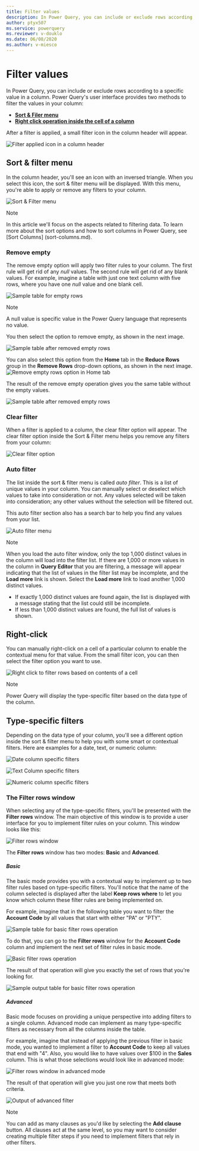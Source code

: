 ```yaml
---
title: Filter values
description: In Power Query, you can include or exclude rows according to a specific value using any of the filter options inside a column.
author: ptyx507
ms.service: powerquery
ms.reviewer: v-douklo
ms.date: 06/08/2020
ms.author: v-miesco
---
```


# Filter values

In Power Query, you can include or exclude rows according to a specific value in a column. Power Query's user interface provides two methods to filter the values in your column:
* [**Sort & Filer menu**](#sort--filter-menu)
* [**Right click operation inside the cell of a column**](#right-click)

After a filter is applied, a small filter icon in the column header will appear.

![Filter applied icon in a column header](images/me-filter-values-filter-icon.png)

## Sort & filter menu

In the column header, you'll see an icon with an inversed triangle. When you select this icon, the sort & filter menu will be displayed. With this menu, you're able to apply or remove any filters to your column.

![Sort & Filter menu](images/me-filter-values-sort-filter-menu.png)

> [!Note] 
> In this article we'll focus on the aspects related to filtering data. To learn more about the sort options and how to sort columns in Power Query, see [Sort Columns] (sort-columns.md).  

### Remove empty

The remove empty option will apply two filter rules to your column. The first rule will get rid of any *null* values. The second rule will get rid of any blank values. For example, imagine a table with just one text column with five rows, where you have one *null* value and one blank cell.

![Sample table for empty rows](images/me-filter-values-sample-for-empty-rows.png)

> [!Note]
> A null value is specific value in the Power Query language that represents no value.

You then select the option to remove empty, as shown in the next image.

![Sample table after removed empty rows](images/me-filter-values-remove-empty.png)

You can also select this option from the **Home** tab in the **Reduce Rows** group in the **Remove Rows** drop-down options, as shown in the next image.
![Remove empty rows option in Home tab](images/me-filter-values-remove-rows-empty.png)

The result of the remove empty operation gives you the same table without the empty values.

![Sample table after removed empty rows](images/me-filter-values-after-remove-empty.png)

### Clear filter

When a filter is applied to a column, the clear filter option will appear. The clear filter option inside the Sort & Filter menu helps you remove any filters from your column:

![Clear filter option](images/me-filter-values-clear-filter.png)

### Auto filter

The list inside the sort & filter menu is called *auto filter*. This is a list of unique values in your column. You can manually select or deselect which values to take into consideration or not. Any values selected will be taken into consideration; any other values without the selection will be filtered out.

This auto filter section also has a search bar to help you find any values from your list.

![Auto filter menu](images/me-filter-values-auto-filter-menu.png)

> [!Note] 
> When you load the auto filter window, only the top 1,000 distinct values in the column will load into the filter list. If there are 1,000 or more values in the column in **Query Editor** that you are filtering, a message will appear indicating that the list of values in the filter list may be incomplete, and the **Load more** link is shown. Select the **Load more** link to load another 1,000 distinct values.
>
> * If exactly 1,000 distinct values are found again, the list is displayed with a message stating that the list could still be incomplete.
> * If less than 1,000 distinct values are found, the full list of values is shown.

## Right-click

You can manually right-click on a cell of a particular column to enable the contextual menu for that value. From the small filter icon, you can then select the filter option you want to use.

![Right click to filter rows based on contents of a cell](images/me-filter-values-right-click.png)

> [!Note]
> Power Query will display the type-specific filter based on the data type of the column.

## Type-specific filters

Depending on the data type of your column, you'll see a different option inside the sort & filter menu to help you with some smart or contextual filters. Here are examples for a date, text, or numeric column:

![Date column specific filters](images/me-filter-values-date-column.png)

![Text Column specific filters](images/me-filter-values-text-column.png)

![Numeric column specific filters](images/me-filter-values-numeric-column.png)

### The Filter rows window

When selecting any of the type-specific filters, you'll be presented with the **Filter rows** window. The main objective of this window is to provide a user interface for you to implement filter rules on your column. This window looks like this:

![Filter rows window](images/me-filter-values-filter-rows-window.png)

The **Filter rows** window has two modes: **Basic** and **Advanced**.

##### Basic

The basic mode provides you with a contextual way to implement up to two filter rules based on type-specific filters. You'll notice that the name of the column selected is displayed after the label **Keep rows where** to let you know which column these filter rules are being implemented on.

For example, imagine that in the following table you want to filter the **Account Code** by all values that start with either "PA" or "PTY".

![Sample table for basic filter rows operation](images/me-filter-values-sample-table.png)

To do that, you can go to the **Filter rows** window for the **Account Code** column and implement the next set of filter rules in basic mode.

![Basic filter rows operation](images/me-filter-values-filter-rows-window-basic-mode.png)

The result of that operation will give you exactly the set of rows that you're looking for.

![Sample output table for basic filter rows operation](images/me-filter-values-filter-rows-window-basic-mode-output.png)

##### Advanced

Basic mode focuses on providing a unique perspective into adding filters to a single column. Advanced mode can implement as many type-specific filters as necessary from all the columns inside the table.

For example, imagine that instead of applying the previous filter in basic mode, you wanted to implement a filter to **Account Code** to keep all values that end with "4". Also, you would like to have values over $100 in the **Sales** column. This is what those selections would look like in advanced mode:

![Filter rows window in advanced mode](images/me-filter-values-filter-rows-window-advanced-mode.png)

The result of that operation will give you just one row that meets both criteria.

![Output of advanced filter](images/me-filter-values-filter-rows-window-advanced-mode-output.png)

> [!Note]
> You can add as many clauses as you'd like by selecting the **Add clause** button. All clauses act at the same level, so you may want to consider creating multiple filter steps if you need to implement filters that rely in other filters.
